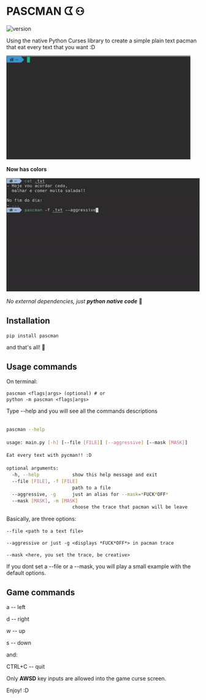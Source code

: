 # PASCMAN ᗧ ⚇

![version](https://img.shields.io/badge/pascman-v0.0.6-brightgreen.svg)

Using the native Python Curses library to create a simple plain text pacman that eat every text that you want :D

![pascman-example](https://github.com/Ronald-TR/pascman/blob/master/docs/pascman-v1.gif)

**Now has colors**

![pascman-example](https://github.com/Ronald-TR/pascman/blob/master/docs/pascman.gif)

*No external dependencies, just **python native code*** :snake:

## Installation

`pip install pascman`

and that's all! :snake:

## Usage commands
On terminal:

    pascman <flags|args> (optional) # or 
    python -m pascman <flags|args>

Type --help and you will see all the commands descriptions
```bash

pascman --help                                       

usage: main.py [-h] [--file [FILE]] [--aggressive] [--mask [MASK]]

Eat every text with pycman!! :D

optional arguments:
  -h, --help            show this help message and exit
  --file [FILE], -f [FILE]
                        path to a file
  --aggressive, -g      just an alias for --mask=*FUCK*OFF*
  --mask [MASK], -m [MASK]
                        choose the trace that pacman will be leave
```
Basically, are three options: 

`--file <path to a text file>`

`--aggressive or just -g <displays *FUCK*OFF*> in pacman trace`

`--mask <here, you set the trace, be creative>`

If you dont set a --file or a --mask, you will play a small example with the default options.

## Game commands

a -- left

d -- right

w -- up

s -- down

and:

CTRL+C -- quit

Only **AWSD** key inputs are allowed into the game curse screen.

Enjoy! :D
